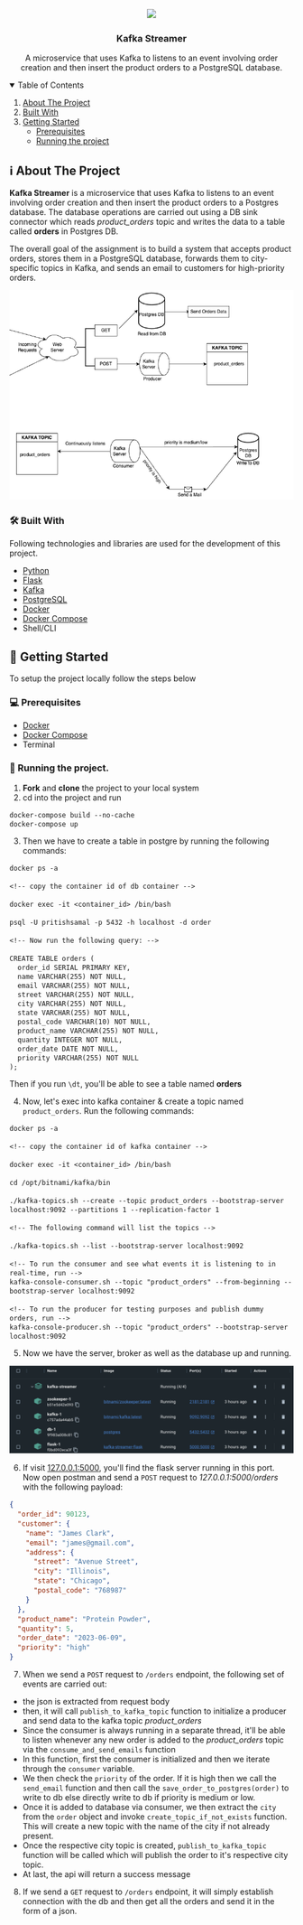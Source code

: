 <p align="center">
  <a href="https://github.com/CIPHERTron/kafka-streamer/">
    <img src="https://dyltqmyl993wv.cloudfront.net/assets/stacks/kafka/img/kafka-stack-220x234.png">
  </a>

  <h3 align="center">Kafka Streamer</h3>

  <p align="center">
    A microservice that uses Kafka to listens to an event involving order creation and then insert the product orders to a PostgreSQL database.
  </p>
</p>

<!-- TABLE OF CONTENTS -->
<details open="open">
  <summary>Table of Contents</summary>
  <ol>
    <li>
      <a href="#about-the-project">About The Project</a>
      <ul>
      </ul>
        <li><a href="#built-with">Built With</a></li>
    </li>
    <li>
      <a href="#getting-started">Getting Started</a>
      <ul>
        <li><a href="#prerequisites">Prerequisites</a></li>
        <li><a href="#running-the-project">Running the project</a></li>
      </ul>
    </li>
  </ol>
</details>

## ℹ️ About The Project

**Kafka Streamer** is a microservice that uses Kafka to listens to an event involving order creation and then insert the product orders to a Postgres database. The database operations are carried out using a DB sink connector which reads _product_orders_ topic and writes the data to a table called **orders** in Postgres DB.

The overall goal of the assignment is to build a system that accepts product orders, stores them in a PostgreSQL database, forwards them to city-specific topics in Kafka, and sends an email to customers for high-priority orders.

<img src="images/architecture_diagram.png" alt="Grafana Dashboard plotting metrics" />

### 🛠️ Built With

Following technologies and libraries are used for the development of this
project.

- [Python](https://www.python.org/)
- [Flask](https://flask.palletsprojects.com/en/2.3.x/)
- [Kafka](https://hub.docker.com/r/bitnami/kafka/)
- [PostgreSQL](https://www.postgresql.org/)
- [Docker](https://www.docker.com/)
- [Docker Compose](https://docs.docker.com/compose/)
- Shell/CLI

<!-- GETTING STARTED -->

## 📌 Getting Started

To setup the project locally follow the steps below

### 💻 Prerequisites

- [Docker](https://docs.docker.com/get-docker/)
- [Docker Compose](https://docs.docker.com/compose/install/)
- Terminal

### 🤖 Running the project.

1. **Fork** and **clone** the project to your local system
2. cd into the project and run

```shell
docker-compose build --no-cache
docker-compose up
```

3. Then we have to create a table in postgre by running the following commands:

```shell
docker ps -a

<!-- copy the container id of db container -->

docker exec -it <container_id> /bin/bash

psql -U pritishsamal -p 5432 -h localhost -d order

<!-- Now run the following query: -->

CREATE TABLE orders (
  order_id SERIAL PRIMARY KEY,
  name VARCHAR(255) NOT NULL,
  email VARCHAR(255) NOT NULL,
  street VARCHAR(255) NOT NULL,
  city VARCHAR(255) NOT NULL,
  state VARCHAR(255) NOT NULL,
  postal_code VARCHAR(10) NOT NULL,
  product_name VARCHAR(255) NOT NULL,
  quantity INTEGER NOT NULL,
  order_date DATE NOT NULL,
  priority VARCHAR(255) NOT NULL
);
```

Then if you run `\dt`, you'll be able to see a table named **orders**

4. Now, let's exec into kafka container & create a topic named `product_orders`. Run the following commands:

```shell
docker ps -a

<!-- copy the container id of kafka container -->

docker exec -it <container_id> /bin/bash

cd /opt/bitnami/kafka/bin

./kafka-topics.sh --create --topic product_orders --bootstrap-server localhost:9092 --partitions 1 --replication-factor 1

<!-- The following command will list the topics -->

./kafka-topics.sh --list --bootstrap-server localhost:9092

<!-- To run the consumer and see what events it is listening to in real-time, run -->
kafka-console-consumer.sh --topic "product_orders" --from-beginning --bootstrap-server localhost:9092

<!-- To run the producer for testing purposes and publish dummy orders, run -->
kafka-console-producer.sh --topic "product_orders" --bootstrap-server localhost:9092
```

5. Now we have the server, broker as well as the database up and running.

<img src="images/containers.png" alt="Containers running in docker" />

6. If visit [127.0.0.1:5000](http://127.0.0.1:5000), you'll find the flask server running in this port. Now open postman and send a `POST` request to _127.0.0.1:5000/orders_ with the following payload:

```json
{
  "order_id": 90123,
  "customer": {
    "name": "James Clark",
    "email": "james@gmail.com",
    "address": {
      "street": "Avenue Street",
      "city": "Illinois",
      "state": "Chicago",
      "postal_code": "768987"
    }
  },
  "product_name": "Protein Powder",
  "quantity": 5,
  "order_date": "2023-06-09",
  "priority": "high"
}
```

7. When we send a `POST` request to `/orders` endpoint, the following set of events are carried out:

- the json is extracted from request body
- then, it will call `publish_to_kafka_topic` function to initialize a producer and send data to the kafka topic _product_orders_
- Since the consumer is always running in a separate thread, it'll be able to listen whenever any new order is added to the _product_orders_ topic via the `consume_and_send_emails` function
- In this function, first the consumer is initialized and then we iterate through the `consumer` variable.
- We then check the `priority` of the order. If it is high then we call the `send_email` function and then call the `save_order_to_postgres(order)` to write to db else directly write to db if priority is medium or low.
- Once it is added to database via consumer, we then extract the `city` from the `order` object and invoke `create_topic_if_not_exists` function. This will create a new topic with the name of the city if not already present.
- Once the respective city topic is created, `publish_to_kafka_topic` function will be called which will publish the order to it's respective city topic.
- At last, the api will return a success message

8. If we send a `GET` request to `/orders` endpoint, it will simply establish connection with the db and then get all the orders and send it in the form of a json.
